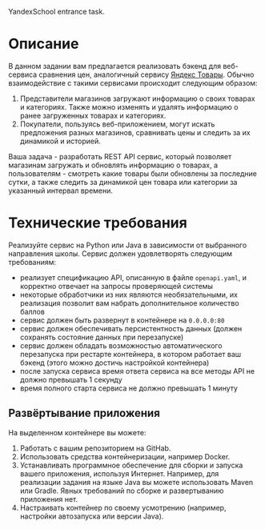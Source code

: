 YandexSchool entrance task.

# Описание #

В данном задании вам предлагается реализовать бэкенд для веб-сервиса сравнения цен, аналогичный сервису [Яндекс Товары](https://yandex.ru/products). Обычно взаимодействие с такими сервисами происходит следующим образом:
1. Представители магазинов загружают информацию о своих товарах и категориях. Также можно изменять и удалять информацию о ранее загруженных товарах и категориях.
2. Покупатели, пользуясь веб-приложением, могут искать предложения разных магазинов, сравнивать цены и следить за их динамикой и историей.

Ваша задача - разработать REST API сервис, который позволяет магазинам загружать и обновлять информацию о товарах, а пользователям - смотреть какие товары были обновлены за последние сутки, а также следить за динамикой цен товара или категории за указанный интервал времени.

# Технические требования #

Реализуйте сервис на Python или Java в зависимости от выбранного направления школы. Сервис должен удовлетворять следующим требованиям:
- реализует спецификацию API, описанную в файле <code>openapi.yaml</code>, и корректно отвечает на запросы проверяющей системы
- некоторые обработчики из них являются необязательными, их реализация позволит вам набрать дополнительное количество баллов
- сервис должен быть развернут в контейнере на `0.0.0.0:80`
- сервис должен обеспечивать персистентность данных (должен сохранять состояние данных при перезапуске)
- сервис должен обладать возможностью автоматического перезапуска при рестарте контейнера, в котором работает ваш бэкенд (этого можно достичь настройкой контейнера)
- после запуска сервиса время ответа сервиса на все методы API не должно превышать 1 секунду
- время полного старта сервиса не должно превышать 1 минуту

## Развёртывание приложения ##

На выделенном контейнере вы можете:
1. Работать с вашим репозиторием на GitHab.
2. Использовать средства контейнеризации, например Docker.
3. Устанавливать программное обеспечение для сборки и запуска вашего приложения, используя Интернет. Например, для реализации задания на языке Java вы можете использовать Maven или Gradle. Явных требований по сборке и развертыванию приложения нет.
4. Настраивать контейнер по своему усмотрению (например, настройки автозапуска или версии Java).
